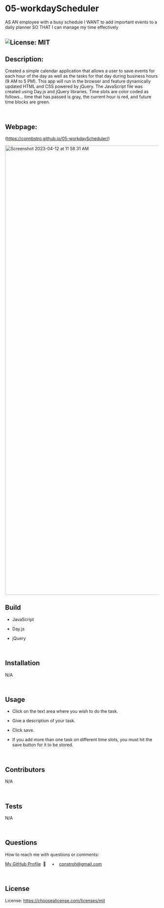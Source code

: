 # 05-workdayScheduler

AS AN employee with a busy schedule I WANT to add important events to a daily planner SO THAT I can manage my time effectively

## ![License: MIT](https://img.shields.io/badge/License-MIT-yellow.svg)

## **Description:**

Created a simple calendar application that allows a user to save events for each hour of the day as well as the tasks for that day during business hours (9 AM to 5 PM). This app will run in the browser and feature dynamically updated HTML and CSS powered by jQuery. The JavaScript file was created using Day.js and jQuery libraries. Time slots are color coded as follows... time that has passed is gray, the current hour is red, and future time blocks are green.

<br/>

## **Webpage:**

(https://connbstro.github.io/05-workdayScheduler/)

<img width="1474" alt="Screenshot 2023-04-12 at 11 58 31 AM" src="https://user-images.githubusercontent.com/117555071/234367719-4ca94c14-daf3-43ad-b50d-3d4db4e76032.png">

<br/>

## **Build**

- JavaScript
- Day.js
- jQuery

  <br/>

## **Installation**

N/A

  <br/>
  
## **Usage**

- Click on the text area where you wish to do the task.
- Give a description of your task.
- Click save.
- If you add more than one task on different time slots, you must hit the save button for it to be stored.

  <br/>

## **Contributors**

N/A

  <br/>

## **Tests**

N/A

  <br/>

## **Questions**

How to reach me with questions or comments:

[My GitHub Profile](https://github.com/connbstro)&nbsp; 📂 &nbsp;&nbsp;&nbsp; • &nbsp;&nbsp;&nbsp;constroh@gmail.com&nbsp;

  <br/>

## **License**

License: https://choosealicense.com/licenses/mit
